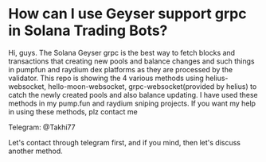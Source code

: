 # How can I use Geyser support grpc in Solana Trading Bots?

Hi, guys.
The Solana Geyser grpc is the best way to fetch blocks and transactions that creating new pools and balance changes and such things in pumpfun and raydium dex platforms as they are processed by the validator.
This repo is showing the 4 various methods using helius-websocket, hello-moon-websocket, grpc-websocket(provided by helius) to catch the newly created pools and also balance updating.
I have used these methods in my pump.fun and raydium sniping projects.
If you want my help in using these methods, plz contact me

Telegram: @Takhi77

Let's contact through telegram first, and if you mind, then let's discuss another method.
